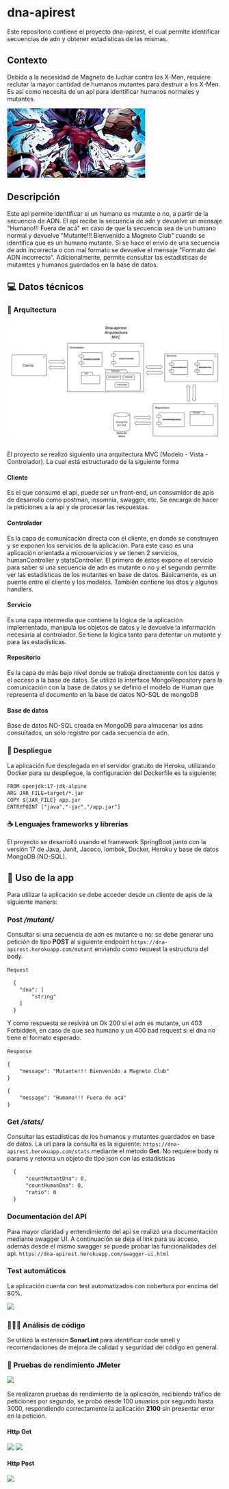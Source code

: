 # dna-apirest
Este repositorio contiene el proyecto dna-apirest, el cual permite identificar secuencias de adn y obtener estadísticas 
de las mismas.

## Contexto
Debido a la necesidad de Magneto de luchar contra los X-Men, requiere reclutar la mayor cantidad 
de humanos mutantes para destruir a los X-Men. Es así como necesita de un api para identificar humanos normales y
mutantes.

![](src/main/resources/documents/magneto.jpg)
## Descripción
Este api permite identificar si un humano es mutante o no, a partir de la secuencia de ADN. El api recibe la secuencia 
de adn y devuelve un mensaje "Humano!!! Fuera de acá" en caso de que la secuencia sea de un humano normal y devuelve 
"Mutante!!! Bienvenido a Magneto Club" cuando se identifica que es un humano mutante. Si se hace el envío de una
secuencia de adn incorrecta o con mal formato se devuelve el mensaje "Formato del ADN incorrecto". Adicionalmente, 
permite consultar las estadísticas de mutamtes y humanos guardados en la base de datos.

## 💻 Datos técnicos

### 📝 Arquitectura
![](src/main/resources/documents/architecture.png)

El proyecto se realizó siguiento una arquitectura MVC (Modelo - Vista - Controlador). La cual está estructurado de la 
siguiente forma

#### Cliente
Es el que consume el api, puede ser un front-end, un consumidor de apis de desarrollo como postman, insomnia, swagger,
etc. Se encarga de hacer la peticiones a la api y de procesar las respuestas.

#### Controlador
Es la capa de comunicación directa con el cliente, en donde se construyen y se exponen los servicios de la aplicación.
Para este caso es una aplicación orientada a microservicios y se tienen 2 servicios, humanController y statsController.
El primero de éstos expone el servicio para saber si una secuencia de adn es mutante o no y el segundo permite ver las 
estadísticas de los mutantes en base de datos. Básicamente, es un puente entre el cliente y los modelos. También contiene 
los dtos y algunos handlers.

#### Servicio
Es una capa intermedia que contiene la lógica de la aplicación implementada, manipula los objetos de datos y le devuelve 
la información necesaria al controlador. Se tiene la lógica tanto para detentar un mutante y para las estadísticas.

#### Repositorio
Es la capa de más bajo nivel donde se trabaja directamente con los datos y el acceso a la base de datos. Se utilizó la 
interface MongoRepository para la comunicación con la base de datos y se definió el modelo de Human que representa el 
documento en la base de datos NO-SQL de mongoDB

#### Base de datos
Base de datos NO-SQL creada en MongoDB para almacenar los adns consultados, un sólo registro por cada secuencia de adn.

### 🚀 Despliegue
La aplicación fue desplegada en el servidor gratuito de Heroku, utilizando Docker para su despliegue, la configuración 
del Dockerfile es la siguiente:
```
FROM openjdk:17-jdk-alpine
ARG JAR_FILE=target/*.jar
COPY ${JAR_FILE} app.jar
ENTRYPOINT ["java","-jar","/app.jar"]
```

### ☕ Lenguajes frameworks y librerías
El proyecto se desarrolló usando el framework SpringBoot junto con la versión 17 de Java, Junit, Jacoco, lombok, Docker,
Heroku y base de datos MongoDB (NO-SQL).

## 🤖 Uso de la app
Para utilizar la aplicación se debe acceder desde un cliente de apis de la siguiente manera:

### Post */mutant/* 
Consultar si una secuencia de adn es mutante o no: se debe generar una petición de tipo **POST** al siguiente endpoint 
```https://dna-apirest.herokuapp.com/mutant``` enviando como request la estructura del body.

``` Request ```

```
  {
    "dna": [
        "string"
    ]
  }
```
Y como respuesta se resivirá un Ok 200 si el adn es mutante, un 403 Forbidden, en caso de que sea humano y un 400 
bad request si el dna no tiene el formato esperado.

``` Response ```
``` 
{
	"message": "Mutante!!! Bienvenido a Magneto Club"
} 
```
```
{
	"message": "Humano!!! Fuera de acá"
}
```

### Get */stats/*
Consultar las estadísticas de los humanos y mutantes guardados en base de datos. La url para la consulta es la siguiente:
```https://dna-apirest.herokuapp.com/stats``` mediante el método **Get**.
No requiere body ni params y retorna un objeto de tipo json con las estadísticas

```
  {
      "countMutantDna": 0,
      "countHumanDna": 0,
      "ratio": 0
  }
```
### Documentación del API
Para mayor claridad y entendimiento del api se realizó una documentación mediante swagger UI.
A continuación se deja el link para su acceso, además desde el mismo swagger se puede probar las funcionalidades del api.
```https://dna-apirest.herokuapp.com/swagger-ui.html```

### Test automáticos
La aplicación cuenta con test automatizados con cobertura por encima del 80%.

![](src/main/resources/documents/automatedTest.png)

### 👨🏽‍💻 Análisis de código
Se utilizó la extensión **SonarLint** para identificar code smell y recomendaciones de mejora de calidad y seguridad del 
código en general.

### 🔨 Pruebas de rendimiento JMeter
![](src/main/resources/documents/jmeter.png)

Se realizaron pruebas de rendimiento de la aplicación, recibiendo tráfico de peticiones por segundo, se probó desde
100 usuarios por segundo hasta 3000, respondiendo correctamente la aplicación **2100** sin presentar error en la petición.

#### Http Get
![](src/main/resources/documents/jmeterGetT.png)
![](src/main/resources/documents/jmeterGetSummary.png)

#### Http Post
![](src/main/resources/documents/jmeterPostT.png)
